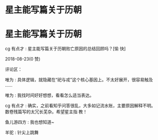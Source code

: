 # 星主能写篇关于历朝

# 星主能写篇关于历朝

cg 有点才 : 星主能写篇关于历朝败亡原因的总结回顾吗？[愉 快]

2018-08-23(0 赞)

评论区：

唯为 : 具体逻辑，就隐藏在“祀与戎”这个核心基因上。不太好展开，很容易触及 ……

唯为 : 我找时间好好想想，看看怎么适当表达。

cg 有点才 : 确实，之前看知乎问答很乱，大多如记流水账，主要原因解释不明。数卷残篇写的太冗长芜杂。希望星主指 教！

鱼儿游四方 : 我也想知道~

羊驼 : 针尖上跳舞